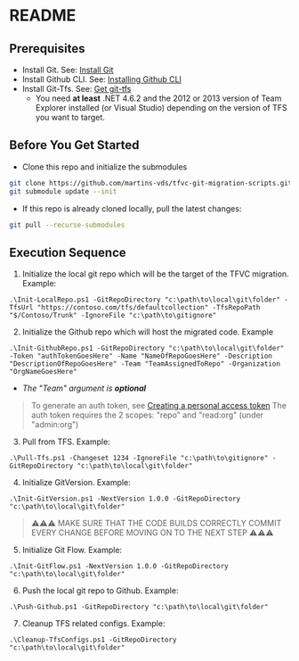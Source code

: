 # README

## Prerequisites

- Install Git. See: [Install Git](https://github.com/git-guides/install-git#install-git)
- Install Github CLI. See: [Installing Github CLI](https://github.com/cli/cli#installation)
- Install Git-Tfs. See: [Get git-tfs](https://github.com/git-tfs/git-tfs#get-git-tfs)
    - You need **at least** .NET 4.6.2 and the 2012 or 2013 version of Team Explorer installed (or Visual Studio) depending on the version of TFS you want to target.
## Before You Get Started
- Clone this repo and initialize the submodules
```bash
git clone https://github.com/martins-vds/tfvc-git-migration-scripts.git
git submodule update --init
```
- If this repo is already cloned locally, pull the latest changes:
```bash
git pull --recurse-submodules
```

## Execution Sequence
1. Initialize the local git repo which will be the target of the TFVC migration. Example:
```posh
.\Init-LocalRepo.ps1 -GitRepoDirectory "c:\path\to\local\git\folder" -TfsUrl "https://contoso.com/tfs/defaultcollection" -TfsRepoPath "$/Contoso/Trunk" -IgnoreFile "c:\path\to\gitignore"
```
2. Initialize the Github repo which will host the migrated code. Example
```posh
.\Init-GithubRepo.ps1 -GitRepoDirectory "c:\path\to\local\git\folder" -Token "authTokenGoesHere" -Name "NameOfRepoGoesHere" -Description "DescriptionOfRepoGoesHere" -Team "TeamAssignedToRepo" -Organization "OrgNameGoesHere"
```

- *The "Team" argument is **optional***

> To generate an auth token, see [Creating a personal access token](https://docs.github.com/en/free-pro-team@latest/github/authenticating-to-github/creating-a-personal-access-token)
> The auth token requires the 2 scopes: "repo" and "read:org" (under "admin:org")

3. Pull from TFS. Example:
```posh
.\Pull-Tfs.ps1 -Changeset 1234 -IgnoreFile "c:\path\to\gitignore" -GitRepoDirectory "c:\path\to\local\git\folder"
```

4. Initialize GitVersion. Example:
```posh
.\Init-GitVersion.ps1 -NextVersion 1.0.0 -GitRepoDirectory "c:\path\to\local\git\folder"
```

> :warning::warning::warning:
> MAKE SURE THAT THE CODE BUILDS CORRECTLY
> COMMIT EVERY CHANGE BEFORE MOVING ON TO THE NEXT STEP
> :warning::warning::warning:

5. Initialize Git Flow. Example:
```posh
.\Init-GitFlow.ps1 -NextVersion 1.0.0 -GitRepoDirectory "c:\path\to\local\git\folder"
```

6. Push the local git repo to Github. Example:
```posh
.\Push-Github.ps1 -GitRepoDirectory "c:\path\to\local\git\folder"
```

7. Cleanup TFS related configs. Example:
```posh
.\Cleanup-TfsConfigs.ps1 -GitRepoDirectory "c:\path\to\local\git\folder"
```
